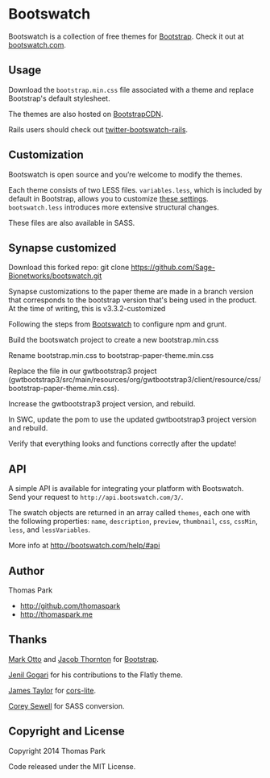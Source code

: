 Bootswatch
==========

Bootswatch is a collection of free themes for [Bootstrap](http://getbootstrap.com/). Check it out at [bootswatch.com](http://bootswatch.com).

Usage
-----
Download the `bootstrap.min.css` file associated with a theme and replace Bootstrap's default stylesheet.

The themes are also hosted on [BootstrapCDN](http://www.bootstrapcdn.com/).

Rails users should check out [twitter-bootswatch-rails](https://github.com/scottvrosenthal/twitter-bootswatch-rails).


Customization
------
Bootswatch is open source and you’re welcome to modify the themes.

Each theme consists of two LESS files. `variables.less`, which is included by default in Bootstrap, allows you to customize [these settings](http://getbootstrap.com/customize/#less-variables). `bootswatch.less` introduces more extensive structural changes.

These files are also available in SASS.

Synapse customized
-----
Download this forked repo:  git clone https://github.com/Sage-Bionetworks/bootswatch.git 

Synapse customizations to the paper theme are made in a branch version that corresponds to the bootstrap version that's being used in the product.
At the time of writing, this is v3.3.2-customized

Following the steps from [Bootswatch](https://bootswatch.com/help/) to configure npm and grunt.

Build the bootswatch project to create a new bootstrap.min.css

Rename bootstrap.min.css to bootstrap-paper-theme.min.css

Replace the file in our gwtbootstrap3 project (gwtbootstrap3/src/main/resources/org/gwtbootstrap3/client/resource/css/bootstrap-paper-theme.min.css).

Increase the gwtbootstrap3 project version, and rebuild.

In SWC, update the pom to use the updated gwtbootstrap3 project version and rebuild.

Verify that everything looks and functions correctly after the update!


API
-----

A simple API is available for integrating your platform with Bootswatch. Send your request to `http://api.bootswatch.com/3/`.

The swatch objects are returned in an array called `themes`, each one with the following properties:  `name`, `description`, `preview`, `thumbnail`, `css`, `cssMin`, `less`, and `lessVariables`.

More info at http://bootswatch.com/help/#api

Author
------
Thomas Park

+ http://github.com/thomaspark
+ http://thomaspark.me

Thanks
------
[Mark Otto](https://github.com/markdotto) and [Jacob Thornton](https://github.com/fat) for [Bootstrap](https://github.com/twitter/bootstrap).

[Jenil Gogari](http://www.jgog.in/) for his contributions to the Flatly theme.

[James Taylor](https://github.com/jostylr) for [cors-lite](https://github.com/jostylr/cors-lite).

[Corey Sewell](https://github.com/cjsewell) for SASS conversion.


Copyright and License
----
Copyright 2014 Thomas Park

Code released under the MIT License.

